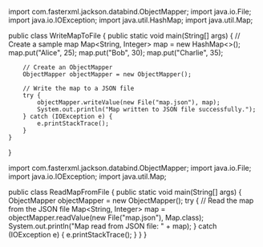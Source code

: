 import com.fasterxml.jackson.databind.ObjectMapper;
import java.io.File;
import java.io.IOException;
import java.util.HashMap;
import java.util.Map;

public class WriteMapToFile {
    public static void main(String[] args) {
        // Create a sample map
        Map<String, Integer> map = new HashMap<>();
        map.put("Alice", 25);
        map.put("Bob", 30);
        map.put("Charlie", 35);

        // Create an ObjectMapper
        ObjectMapper objectMapper = new ObjectMapper();

        // Write the map to a JSON file
        try {
            objectMapper.writeValue(new File("map.json"), map);
            System.out.println("Map written to JSON file successfully.");
        } catch (IOException e) {
            e.printStackTrace();
        }
    }
}




import com.fasterxml.jackson.databind.ObjectMapper;
import java.io.File;
import java.io.IOException;
import java.util.Map;

public class ReadMapFromFile {
    public static void main(String[] args) {
        ObjectMapper objectMapper = new ObjectMapper();
        try {
            // Read the map from the JSON file
            Map<String, Integer> map = objectMapper.readValue(new File("map.json"), Map.class);
            System.out.println("Map read from JSON file: " + map);
        } catch (IOException e) {
            e.printStackTrace();
        }
    }
}
